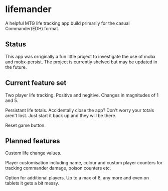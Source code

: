 # lifemander

A helpful MTG life tracking app build primarily for the casual Commander(EDH) format.

## Status

This app was orriginally a fun little project to investigate the use of mobx and mobx-persist. The project is currently shelved but may be updated in the future. 

## Current feature set

Two player life tracking. Positive and negitive. Changes in magnitudes of 1 and 5.

Persistant life totals. Accidentally close the app? Don't worry your totals aren't lost. Just start it back up and they will be there.

Reset game button. 

## Planned features

Custom life change values.

Player customisation including name, colour and custom player counters for tracking commander damage, poison counters etc.

Option for additional players. Up to a max of 8, any more and even on tablets it gets a bit messy.
